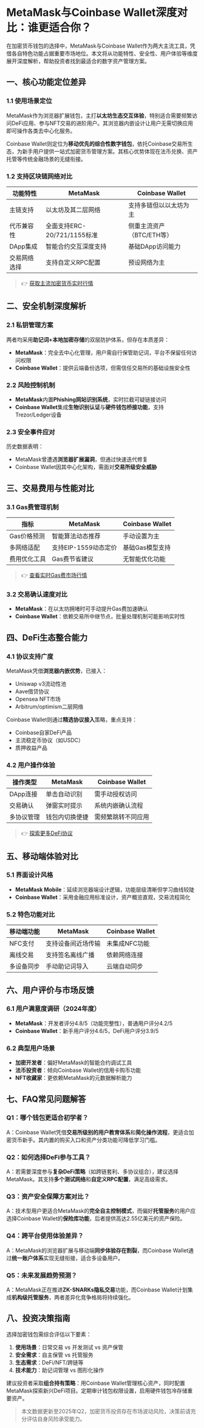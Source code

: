 # MetaMask与Coinbase Wallet深度对比：谁更适合你？

在加密货币钱包的选择中，MetaMask与Coinbase Wallet作为两大主流工具，凭借各自特色功能占据重要市场地位。本文将从功能特性、安全性、用户体验等维度展开深度解析，帮助投资者找到最适合的数字资产管理方案。

## 一、核心功能定位差异

### 1.1 使用场景定位
MetaMask作为浏览器扩展钱包，主打**以太坊生态交互体验**，特别适合需要频繁访问DeFi应用、参与NFT交易的进阶用户。其浏览器内嵌设计让用户无需切换应用即可操作各类去中心化服务。

Coinbase Wallet则定位为**移动优先的综合性数字钱包**，依托Coinbase交易所生态，为新手用户提供一站式加密货币管理方案。其核心优势体现在法币兑换、资产托管等传统金融场景的无缝衔接。

### 1.2 支持区块链网络对比
| 功能特性       | MetaMask                     | Coinbase Wallet              |
|----------------|------------------------------|------------------------------|
| 主链支持       | 以太坊及其二层网络           | 支持多链但以以太坊为主       |
| 代币兼容性     | 全面支持ERC-20/721/1155标准  | 侧重主流资产（BTC/ETH等）    |
| DApp集成       | 智能合约交互深度支持         | 基础DApp访问能力             |
| 交易网络选择   | 支持自定义RPC配置            | 预设网络为主                 |

> 👉 [获取主流加密货币实时行情](https://bit.ly/okx_welcome)

## 二、安全机制深度解析

### 2.1 私钥管理方案
两者均采用**助记词+本地加密存储**的双层防护体系，但存在本质差异：
- **MetaMask**：完全去中心化管理，用户需自行保管助记词，平台不保留任何访问权限
- **Coinbase Wallet**：提供云端备份选项，但需信任交易所的基础设施安全性

### 2.2 风险控制机制
- **MetaMask**内置**Phishing网站识别系统**，实时拦截可疑链接访问
- **Coinbase Wallet**集成**生物识别认证**与**硬件钱包桥接功能**，支持Trezor/Ledger设备

### 2.3 安全事件应对
历史数据表明：
- MetaMask曾遭遇**浏览器扩展漏洞**，但通过快速迭代修复
- Coinbase Wallet因其中心化架构，需面对**交易所级安全威胁**

## 三、交易费用与性能对比

### 3.1 Gas费管理机制
| 指标            | MetaMask                     | Coinbase Wallet              |
|-----------------|------------------------------|------------------------------|
| Gas价格预测     | 智能算法动态推荐             | 手动设置为主                 |
| 多网络适配      | 支持EIP-1559动态定价         | 基础Gas模型支持              |
| 费用优化工具    | Gas费节省建议                | 无智能优化功能               |

> 👉 [查看实时Gas费市场行情](https://bit.ly/okx_welcome)

### 3.2 交易确认速度对比
- **MetaMask**：在以太坊拥堵时可手动提升Gas费加速确认
- **Coinbase Wallet**：依赖交易所中继节点，批量处理机制可能影响实时性

## 四、DeFi生态整合能力

### 4.1 协议支持广度
MetaMask凭借**浏览器内嵌优势**，已接入：
- Uniswap v3流动性池
- Aave借贷协议
- Opensea NFT市场
- Arbitrum/optimism二层网络

Coinbase Wallet则通过**精选协议接入**策略，重点支持：
- Coinbase自家DeFi产品
- 主流稳定币协议（如USDC）
- 质押收益产品

### 4.2 用户操作体验
| 操作类型       | MetaMask                     | Coinbase Wallet              |
|----------------|------------------------------|------------------------------|
| DApp连接       | 单击自动识别                 | 需手动授权访问               |
| 交易确认       | 弹窗实时提示                 | 系统内嵌确认流程             |
| 多协议管理     | 钱包内切换便捷               | 需频繁跳转不同应用           |

> 👉 [探索更多DeFi协议](https://bit.ly/okx_welcome)

## 五、移动端体验对比

### 5.1 界面设计风格
- **MetaMask Mobile**：延续浏览器端设计逻辑，功能层级清晰但学习曲线较陡
- **Coinbase Wallet**：采用金融应用标准设计，资产概览直观，交易流程简化

### 5.2 特色功能对比
| 移动端功能     | MetaMask                     | Coinbase Wallet              |
|----------------|------------------------------|------------------------------|
| NFC支付        | 支持设备间近场传输           | 未集成NFC功能                |
| 离线交易       | 支持签名离线广播             | 依赖网络连接                 |
| 多设备同步     | 手动助记词导入               | 云端自动同步                 |

## 六、用户评价与市场反馈

### 6.1 用户满意度调研（2024年度）
- **MetaMask**：开发者评分4.8/5（功能完整性），普通用户评分4.2/5
- **Coinbase Wallet**：新手用户评分4.6/5，DeFi用户评分3.9/5

### 6.2 典型用户场景
- **加密开发者**：偏好MetaMask的智能合约调试工具
- **法币投资者**：倾向Coinbase Wallet的信用卡购币功能
- **NFT收藏家**：更依赖MetaMask的元数据解析能力

## 七、FAQ常见问题解答

### Q1：哪个钱包更适合初学者？
A：Coinbase Wallet凭借**交易所级别的用户教育体系**和**简化操作流程**，更适合加密货币新手。其内置的购买入口和资产分类功能可降低学习门槛。

### Q2：如何选择DeFi参与工具？
A：若需要深度参与**复杂DeFi策略**（如跨链套利、多协议组合），建议选择MetaMask。其支持**多个测试网络**和**自定义RPC配置**，满足高级需求。

### Q3：资产安全保障方案对比？
A：技术型用户更适合MetaMask的**完全自主控制模式**，而偏好**托管服务**的用户应选择Coinbase Wallet的**保险库功能**，后者提供高达2.55亿美元的资产保险。

### Q4：跨平台使用体验差异？
A：MetaMask的浏览器扩展与移动端**同步体验存在割裂**，而Coinbase Wallet通过**统一账户体系**实现无缝衔接，适合多设备用户。

### Q5：未来发展趋势预测？
A：MetaMask正在推进**ZK-SNARKs隐私交易**功能，而Coinbase Wallet计划集成**机构级托管服务**，两者差异化竞争格局将持续强化。

## 八、投资决策指南

选择加密钱包需综合评估以下要素：
1. **使用场景**：日常交易 vs 开发测试 vs 资产保管
2. **安全需求**：自主保管 vs 托管服务
3. **生态需求**：DeFi/NFT/跨链等
4. **技术能力**：助记词管理 vs 图形化操作

建议投资者采取**组合持有策略**：用Coinbase Wallet管理核心资产，同时配置MetaMask探索新兴DeFi项目。定期审计钱包权限设置，启用硬件钱包冷存储重要资产。

> 本文数据更新至2025年Q2，加密货币投资存在市场波动风险，决策前请充分评估自身风险承受能力。